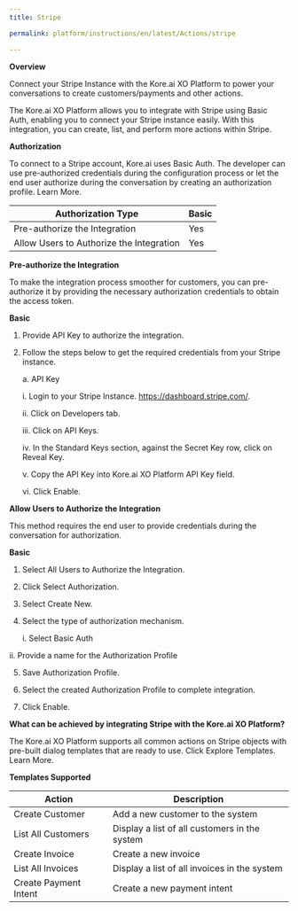 ```yaml
---
title: Stripe

permalink: platform/instructions/en/latest/Actions/stripe

---
```


<container>

**Overview**

Connect your Stripe Instance with the Kore.ai XO Platform to power your conversations to create customers/payments and other actions.

The Kore.ai XO Platform allows you to integrate with Stripe using Basic Auth, enabling you to connect your Stripe instance easily. With this integration, you can create, list, and perform more actions within Stripe.

</container>

<container>

**Authorization**
 
To connect to a Stripe account, Kore.ai uses Basic Auth. The developer can use pre-authorized credentials during the configuration process or let the end user authorize during the conversation by creating an authorization profile. Learn More.
 
 
 |Authorization Type                      | Basic |
 |----------------------------------------|-------|
 |Pre-authorize the Integration           |  Yes  |
 |Allow Users to Authorize the Integration|  Yes  |


**Pre-authorize the Integration**
 
 To make the integration process smoother for customers, you can pre-authorize it by providing the necessary authorization credentials to obtain the access token.

**Basic**
 
1. Provide API Key to authorize the integration.  
2. Follow the steps below to get the required credentials from your Stripe instance.
 
   a.  API Key
 
      i. Login to your Stripe Instance. https://dashboard.stripe.com/.
      
     ii. Click on Developers tab.
  
    iii. Click on API Keys.
   
     iv. In the Standard Keys section, against the Secret Key row, click on Reveal Key.
  
      v. Copy the API Key into Kore.ai XO Platform API Key field.
  
     vi. Click Enable.

 
**Allow Users to Authorize the Integration**
 
This method requires the end user to provide credentials during the conversation for authorization.
 
**Basic**
 
1. Select All Users to Authorize the Integration.
2. Click Select Authorization.
3. Select Create New.
4. Select the type of authorization mechanism. 
 
   i. Select Basic Auth
  
  ii. Provide a name for the Authorization Profile
 
5. Save Authorization Profile.
 
6. Select the created Authorization Profile to complete integration.
 
7. Click Enable.

 
</container>
 
<container>

**What can be achieved by integrating Stripe with the Kore.ai XO Platform?**
 
 The Kore.ai XO Platform supports all common actions on Stripe objects with pre-built dialog templates that are ready to use. Click Explore Templates. Learn More.
 
**Templates Supported**

| Action           | Description            |
|------------------|------------------------|
|Create Customer     |Add a new customer to the system|
|List All Customers   |Display a list of all customers in the system|
|Create Invoice |Create a new invoice|
|List All Invoices  |Display a list of all invoices in the system|
|Create Payment Intent     |Create a new payment intent|

</container>

